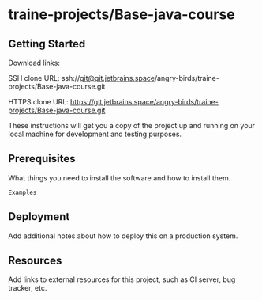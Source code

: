 # traine-projects/Base-java-course



## Getting Started

Download links:

SSH clone URL: ssh://git@git.jetbrains.space/angry-birds/traine-projects/Base-java-course.git

HTTPS clone URL: https://git.jetbrains.space/angry-birds/traine-projects/Base-java-course.git



These instructions will get you a copy of the project up and running on your local machine for development and testing purposes.

## Prerequisites

What things you need to install the software and how to install them.

```
Examples
```

## Deployment

Add additional notes about how to deploy this on a production system.

## Resources

Add links to external resources for this project, such as CI server, bug tracker, etc.
